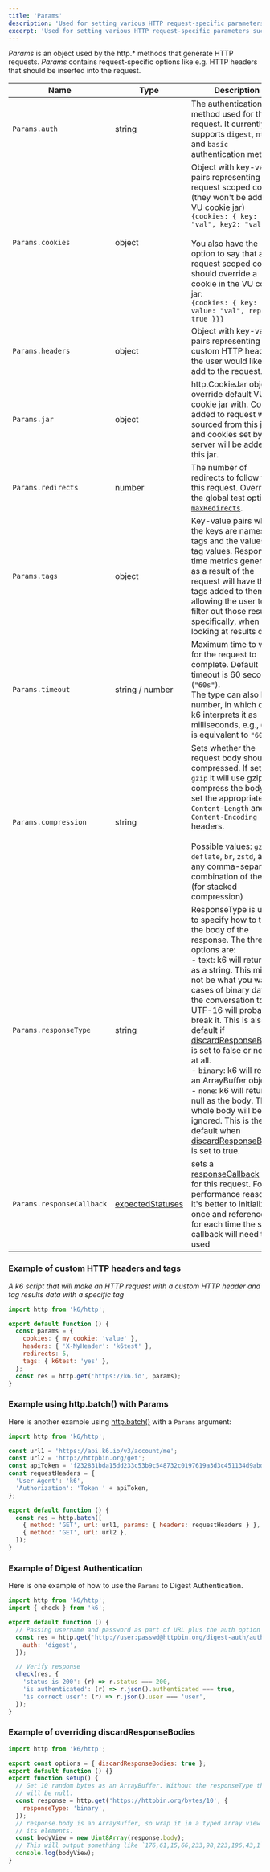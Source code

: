 ```yaml
---
title: 'Params'
description: 'Used for setting various HTTP request-specific parameters such as headers, cookies, etc.'
excerpt: 'Used for setting various HTTP request-specific parameters such as headers, cookies, etc.'
---
```


_Params_ is an object used by the http.\* methods that generate HTTP requests. _Params_ contains request-specific options like e.g. HTTP headers that should be inserted into the request.

| Name                  | Type   | Description                                                                                                                                                                                                                                                                                                                                                                                                                                                                                                                                                                                       |
| --------------------- | ------ | ------------------------------------------------------------------------------------------------------------------------------------------------------------------------------------------------------------------------------------------------------------------------------------------------------------------------------------------------------------------------------------------------------------------------------------------------------------------------------------------------------------------------------------------------------------------------------------------------- |
| `Params.auth`         | string | The authentication method used for the request. It currently supports `digest`, `ntlm`, and `basic` authentication methods.                                                                                                                                                                                                                                                                                                                                                                                                                                                                       |
| `Params.cookies`      | object | Object with key-value pairs representing request scoped cookies (they won't be added to VU cookie jar)<br />`{cookies: { key: "val", key2: "val2" }}`<br /><br />You also have the option to say that a request scoped cookie should override a cookie in the VU cookie jar:<br />`{cookies: { key: { value: "val", replace: true }}}`                                                                                                                                                                                                                                                            |
| `Params.headers`      | object | Object with key-value pairs representing custom HTTP headers the user would like to add to the request.                                                                                                                                                                                                                                                                                                                                                                                                                                                                                           |
| `Params.jar`          | object | http.CookieJar object to override default VU cookie jar with. Cookies added to request will be sourced from this jar and cookies set by server will be added to this jar.                                                                                                                                                                                                                                                                                                                                                                                                                         |
| `Params.redirects`    | number | The number of redirects to follow for this request. Overrides the global test option [`maxRedirects`](/using-k6/options).                                                                                                                                                                                                                                                                                                                                                                                                                                                                         |
| `Params.tags`         | object | Key-value pairs where the keys are names of tags and the values are tag values. Response time metrics generated as a result of the request will have these tags added to them, allowing the user to filter out those results specifically, when looking at results data.                                                                                                                                                                                                                                                                                                                          |
| `Params.timeout`      | string / number | Maximum time to wait for the request to complete. Default timeout is 60 seconds (`"60s"`). <br/> The type can also be a number, in which case k6 interprets it as milliseconds, e.g., `60000` is equivalent to `"60s"`. |
| `Params.compression`  | string | Sets whether the request body should be compressed. If set to `gzip` it will use gzip to compress the body and set the appropriate `Content-Length` and `Content-Encoding` headers.<br /><br />Possible values: `gzip`, `deflate`, `br`, `zstd`, and any comma-separated combination of them (for stacked compression)                                                                                                                                                                                                                                                                            |
| `Params.responseType` | string | ResponseType is used to specify how to treat the body of the response. The three options are:<br />- text: k6 will return it as a string. This might not be what you want in cases of binary data as the conversation to UTF-16 will probably break it. This is also the default if<br />[discardResponseBodies](/using-k6/options) is set to false or not set at all.<br />- `binary`: k6 will return an ArrayBuffer object<br />- `none`: k6 will return null as the body. The whole body will be ignored. This is the default when [discardResponseBodies](/using-k6/options) is set to true. |
| `Params.responseCallback` | [expectedStatuses](/javascript-api/k6-http/expectedstatuses-statuses) | sets a [responseCallback](/javascript-api/k6-http/setresponsecallback-callback) only for this request. For performance reasons it's better to initialize it once and reference it for each time the same callback will need to be used|

### Example of custom HTTP headers and tags

_A k6 script that will make an HTTP request with a custom HTTP header and tag results data with a specific tag_

<CodeGroup labels={[]}>

```javascript
import http from 'k6/http';

export default function () {
  const params = {
    cookies: { my_cookie: 'value' },
    headers: { 'X-MyHeader': 'k6test' },
    redirects: 5,
    tags: { k6test: 'yes' },
  };
  const res = http.get('https://k6.io', params);
}
```

</CodeGroup>

### Example using http.batch() with Params

Here is another example using [http.batch()](/javascript-api/k6-http/batch-requests) with a `Params` argument:

<CodeGroup labels={[]}>

```javascript
import http from 'k6/http';

const url1 = 'https://api.k6.io/v3/account/me';
const url2 = 'http://httpbin.org/get';
const apiToken = 'f232831bda15dd233c53b9c548732c0197619a3d3c451134d9abded7eb5bb195';
const requestHeaders = {
  'User-Agent': 'k6',
  'Authorization': 'Token ' + apiToken,
};

export default function () {
  const res = http.batch([
    { method: 'GET', url: url1, params: { headers: requestHeaders } },
    { method: 'GET', url: url2 },
  ]);
}
```

</CodeGroup>

### Example of Digest Authentication

Here is one example of how to use the `Params` to Digest Authentication.

<CodeGroup labels={[]}>

```javascript
import http from 'k6/http';
import { check } from 'k6';

export default function () {
  // Passing username and password as part of URL plus the auth option will authenticate using HTTP Digest authentication
  const res = http.get('http://user:passwd@httpbin.org/digest-auth/auth/user/passwd', {
    auth: 'digest',
  });

  // Verify response
  check(res, {
    'status is 200': (r) => r.status === 200,
    'is authenticated': (r) => r.json().authenticated === true,
    'is correct user': (r) => r.json().user === 'user',
  });
}
```

</CodeGroup>

### Example of overriding discardResponseBodies

<CodeGroup labels={[]}>

```javascript
import http from 'k6/http';

export const options = { discardResponseBodies: true };
export default function () {}
export function setup() {
  // Get 10 random bytes as an ArrayBuffer. Without the responseType the body
  // will be null.
  const response = http.get('https://httpbin.org/bytes/10', {
    responseType: 'binary',
  });
  // response.body is an ArrayBuffer, so wrap it in a typed array view to access
  // its elements.
  const bodyView = new Uint8Array(response.body);
  // This will output something like `176,61,15,66,233,98,223,196,43,1`
  console.log(bodyView);
}
```

</CodeGroup>

